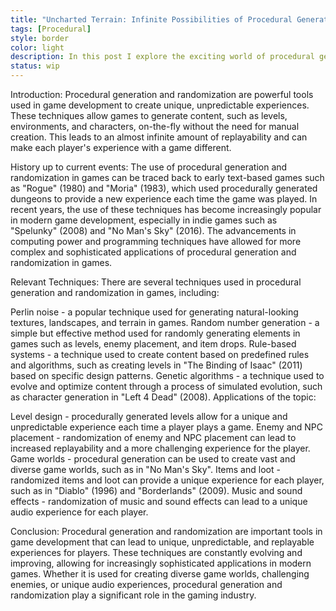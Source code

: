 ```yaml
---
title: "Uncharted Terrain: Infinite Possibilities of Procedural Generation in Gaming"
tags: [Procedural]
style: border
color: light
description: In this post I explore the exciting world of procedural generation in gaming. From the seemingly endless possibilities of randomly generated levels and environments, to the infinite replayability of games that utilize this technology, I delve into the impact of procedural generation on the gaming industry. 
status: wip
---
```


Introduction:
Procedural generation and randomization are powerful tools used in game development to create unique, unpredictable experiences. These techniques allow games to generate content, such as levels, environments, and characters, on-the-fly without the need for manual creation. This leads to an almost infinite amount of replayability and can make each player's experience with a game different.

History up to current events:
The use of procedural generation and randomization in games can be traced back to early text-based games such as "Rogue" (1980) and "Moria" (1983), which used procedurally generated dungeons to provide a new experience each time the game was played. In recent years, the use of these techniques has become increasingly popular in modern game development, especially in indie games such as "Spelunky" (2008) and "No Man's Sky" (2016). The advancements in computing power and programming techniques have allowed for more complex and sophisticated applications of procedural generation and randomization in games.

Relevant Techniques:
There are several techniques used in procedural generation and randomization in games, including:

Perlin noise - a popular technique used for generating natural-looking textures, landscapes, and terrain in games.
Random number generation - a simple but effective method used for randomly generating elements in games such as levels, enemy placement, and item drops.
Rule-based systems - a technique used to create content based on predefined rules and algorithms, such as creating levels in "The Binding of Isaac" (2011) based on specific design patterns.
Genetic algorithms - a technique used to evolve and optimize content through a process of simulated evolution, such as character generation in "Left 4 Dead" (2008).
Applications of the topic:

Level design - procedurally generated levels allow for a unique and unpredictable experience each time a player plays a game.
Enemy and NPC placement - randomization of enemy and NPC placement can lead to increased replayability and a more challenging experience for the player.
Game worlds - procedural generation can be used to create vast and diverse game worlds, such as in "No Man's Sky".
Items and loot - randomized items and loot can provide a unique experience for each player, such as in "Diablo" (1996) and "Borderlands" (2009).
Music and sound effects - randomization of music and sound effects can lead to a unique audio experience for each player.

Conclusion:
Procedural generation and randomization are important tools in game development that can lead to unique, unpredictable, and replayable experiences for players. These techniques are constantly evolving and improving, allowing for increasingly sophisticated applications in modern games. Whether it is used for creating diverse game worlds, challenging enemies, or unique audio experiences, procedural generation and randomization play a significant role in the gaming industry.

